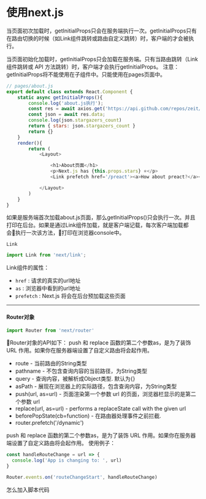 # 使用next.js

当页面初次加载时，getInitialProps只会在服务端执行一次。getInitialProps只有在路由切换的时候（如Link组件跳转或路由自定义跳转）时，客户端的才会被执行。

当页面初始化加载时，getInitialProps只会加载在服务端。只有当路由跳转（Link组件跳转或 API 方法跳转）时，客户端才会执行getInitialProps。
注意：getInitialProps将不能使用在子组件中。只能使用在pages页面中。

```js
// pages/about.js
export default class extends React.Component {
    static async getInitialProps(){
        console.log('about.js执行');
        const res = await axios.get('https://api.github.com/repos/zeit/next.js')
        const json = await res.data;
        console.log(json.stargazers_count)
        return { stars: json.stargazers_count }
        return {}
    }
    render(){
        return (
            <Layout>

                <h1>About页面</h1>
                <p>Next.js has {this.props.stars} ⭐️</p>
                <Link prefetch href='/preact'><a>How about preact?</a></Link>

            </Layout>
        )
    }
}
```

如果是服务端首次加载about.js页面，那么getInitialProps()只会执行一次。并且打印在后台。如果是通过Link组件加载，就是客户端记载，每次客户端加载都会执行一次该方法，打印在浏览器console中。

`Link`

``` js 
import Link from 'next/link';
```

Link组件的属性：

- `href` : 请求的真实的url地址
- `as` :  浏览器中看到的url地址
- `prefetch` : Next.js 将会在后台预加载这些页面
---
#### Router对象

```js
import Router from 'next/router'
```

Router对象的API如下：
push 和 replace 函数的第二个参数as，是为了装饰 URL 作用。如果你在服务器端设置了自定义路由将会起作用。

- route - 当前路由的String类型
- pathname - 不包含查询内容的当前路径，为String类型
- query - 查询内容，被解析成Object类型. 默认为{}
- asPath - 展现在浏览器上的实际路径，包含查询内容，为String类型
- push(url, as=url) - 页面渲染第一个参数 url 的页面，浏览器栏显示的是第二个参数 url
- replace(url, as=url) - performs a replaceState call with the given url
- beforePopState(cb=function) - 在路由器处理事件之前拦截.
- router.prefetch('/dynamic')
  
push 和 replace 函数的第二个参数as，是为了装饰 URL 作用。如果你在服务器端设置了自定义路由将会起作用。
使用例子：
```js
const handleRouteChange = url => {
  console.log('App is changing to: ', url)
}

Router.events.on('routeChangeStart', handleRouteChange)
```

怎么加入脚本代码